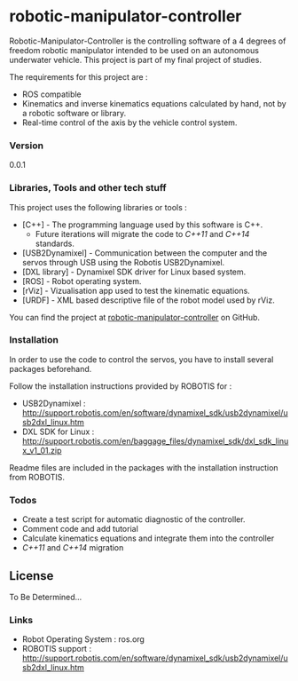 # robotic-manipulator-controller

Robotic-Manipulator-Controller is the controlling software of a 4 degrees of freedom robotic manipulator intended to be used on an autonomous underwater vehicle. This project is part of my final project of studies. 

The requirements for this project are : 

  - ROS compatible
  - Kinematics and inverse kinematics equations calculated by hand, not by a robotic software or library.
  - Real-time control of the axis by the vehicle control system.



### Version
0.0.1

### Libraries, Tools and other tech stuff

This project uses the following libraries or tools : 

* [C++] - The programming language used by this software is C++. 
    * Future iterations will migrate the code to *C++11* and *C++14* standards.
* [USB2Dynamixel] - Communication between the computer and the servos through USB using the Robotis USB2Dynamixel.
* [DXL library] - Dynamixel SDK driver for Linux based system.
* [ROS] - Robot operating system.
* [rViz] - Vizualisation app used to test the kinematic equations.
* [URDF] - XML based descriptive file of the robot model used by rViz.

You can find the project at [robotic-manipulator-controller](https://github.com/kritchie/robotic-manipulator-controller) on GitHub.

### Installation

In order to use the code to control the servos, you have to install several packages beforehand.  

Follow the installation instructions provided by ROBOTIS for :

* USB2Dynamixel : 
http://support.robotis.com/en/software/dynamixel_sdk/usb2dynamixel/usb2dxl_linux.htm
* DXL SDK for Linux : http://support.robotis.com/en/baggage_files/dynamixel_sdk/dxl_sdk_linux_v1_01.zip

Readme files are included in the packages with the installation instruction from ROBOTIS.

### Todos

 - Create a test script for automatic diagnostic of the controller.
 - Comment code and add tutorial
 - Calculate kinematics equations and integrate them into the controller
 - *C++11* and *C++14* migration

License
----
To Be Determined...

### Links
* Robot Operating System : ros.org
* ROBOTIS support : http://support.robotis.com/en/software/dynamixel_sdk/usb2dynamixel/usb2dxl_linux.htm
